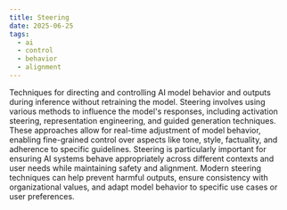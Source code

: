 ```yaml
---
title: Steering
date: 2025-06-25
tags:
  - ai
  - control
  - behavior
  - alignment
---
```


Techniques for directing and controlling AI model behavior and outputs during inference without retraining the model. Steering involves using various methods to influence the model's responses, including activation steering, representation engineering, and guided generation techniques. These approaches allow for real-time adjustment of model behavior, enabling fine-grained control over aspects like tone, style, factuality, and adherence to specific guidelines. Steering is particularly important for ensuring AI systems behave appropriately across different contexts and user needs while maintaining safety and alignment. Modern steering techniques can help prevent harmful outputs, ensure consistency with organizational values, and adapt model behavior to specific use cases or user preferences.